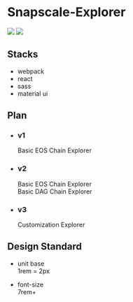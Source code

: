 # Snapscale-Explorer

![](https://img.shields.io/badge/version-1.0.0-brightgreen) ![](https://img.shields.io/badge/author-Miguel-blue)

## Stacks
- webpack
- react
- sass
- material ui

## Plan
- ### v1
  Basic EOS Chain Explorer
- ### v2
  Basic EOS Chain Explorer  
  Basic DAG Chain Explorer
- ### v3
  Customization Explorer

## Design Standard
- unit base  
  1rem = 2px  

- font-size  
  7rem+